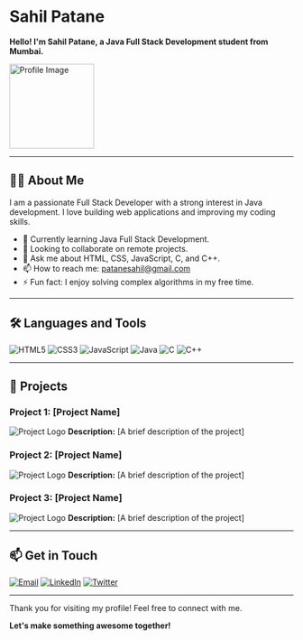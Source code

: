 # Sahil Patane

**Hello! I'm Sahil Patane, a Java Full Stack Development student from Mumbai.**

<img src="https://drive.google.com/uc?export=view&id=16PtqDYRnnnGru8ritXd8iYnYZ2GDulNr" alt="Profile Image" width="150" height="150" /> <!-- Use direct link for Google Drive or replace with Imgur URL -->

---

## 👩‍💻 About Me

I am a passionate Full Stack Developer with a strong interest in Java development. I love building web applications and improving my coding skills.

- 🌱 Currently learning Java Full Stack Development.
- 👯 Looking to collaborate on remote projects.
- 💬 Ask me about HTML, CSS, JavaScript, C, and C++.
- 📫 How to reach me: [patanesahil@gmail.com](mailto:patanesahil@gmail.com)
- ⚡ Fun fact: I enjoy solving complex algorithms in my free time.

---

## 🛠️ Languages and Tools

![HTML5](https://img.shields.io/badge/-HTML5-E34F26?style=flat-square&logo=html5&logoColor=white)
![CSS3](https://img.shields.io/badge/-CSS3-1572B6?style=flat-square&logo=css3)
![JavaScript](https://img.shields.io/badge/-JavaScript-F7DF1E?style=flat-square&logo=javascript&logoColor=black)
![Java](https://img.shields.io/badge/-Java-007396?style=flat-square&logo=java&logoColor=white)
![C](https://img.shields.io/badge/-C-A8B9CC?style=flat-square&logo=c&logoColor=black)
![C++](https://img.shields.io/badge/-C++-00599C?style=flat-square&logo=c%2B%2B&logoColor=white)

---

## 🚀 Projects

### Project 1: [Project Name]
![Project Logo](https://via.placeholder.com/50) <!-- Replace with your project logo URL -->
**Description:** [A brief description of the project]

### Project 2: [Project Name]
![Project Logo](https://via.placeholder.com/50) <!-- Replace with your project logo URL -->
**Description:** [A brief description of the project]

### Project 3: [Project Name]
![Project Logo](https://via.placeholder.com/50) <!-- Replace with your project logo URL -->
**Description:** [A brief description of the project]

---

## 📫 Get in Touch

[![Email](https://img.shields.io/badge/-patanesahil@gmail.com-EA4335?style=flat-square&logo=gmail&logoColor=white)](mailto:patanesahil@gmail.com)
[![LinkedIn](https://img.shields.io/badge/-Sahil%20Patane-0077B5?style=flat-square&logo=linkedin&logoColor=white)](https://www.linkedin.com/in/sahil-patane-b58005314)
[![Twitter](https://img.shields.io/badge/-SahilPatane-1DA1F2?style=flat-square&logo=twitter&logoColor=white)](https://twitter.com/SahilPatane)


---

Thank you for visiting my profile! Feel free to connect with me.

**Let's make something awesome together!**
